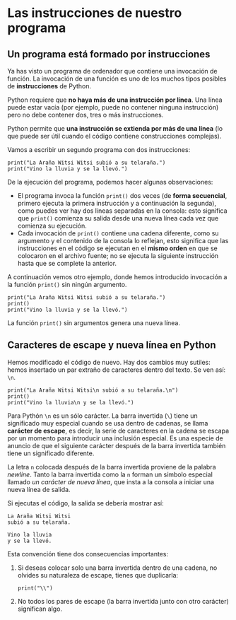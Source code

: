 # Las instrucciones de nuestro programa

## Un programa está formado por instrucciones

Ya has visto un programa de ordenador que contiene una invocación de función. La invocación de una función es uno de los muchos tipos posibles de **instrucciones** de Python.

Python requiere que **no haya más de una instrucción por línea**. Una línea puede estar vacía (por ejemplo, puede no contener ninguna instrucción) pero no debe contener dos, tres o más instrucciones. 

Python permite que **una instrucción se extienda por más de una línea** (lo que puede ser útil cuando el código contiene construcciones complejas).

Vamos a escribir un segundo programa con dos instrucciones:

```
print("La Araña Witsi Witsi subió a su telaraña.")
print("Vino la lluvia y se la llevó.")
```
De la ejecución del programa, podemos hacer algunas observaciones:

* El programa invoca la función `print()` dos veces (de **forma secuencial**, primero ejecuta la primera instrucción y a continuación la segunda), como puedes ver hay dos líneas separadas en la consola: esto significa que `print()` comienza su salida desde una nueva línea cada vez que comienza su ejecución.
* Cada invocación de `print()` contiene una cadena diferente, como su argumento y el contenido de la consola lo reflejan, esto significa que las instrucciones en el código se ejecutan en el **mismo orden** en que se colocaron en el archivo fuente; no se ejecuta la siguiente instrucción hasta que se complete la anterior.

A continuación vemos otro ejemplo, donde hemos introducido invocación a la función `print()` sin ningún argumento. 

```
print("La Araña Witsi Witsi subió a su telaraña.")
print()
print("Vino la lluvia y se la llevó.")
```

La función `print()` sin argumentos genera una nueva línea.

## Caracteres de escape y nueva línea en Python

Hemos modificado el código de nuevo. Hay dos cambios muy sutiles: hemos insertado un par extraño de caracteres dentro del texto. Se ven así: `\n`.

```
print("La Araña Witsi Witsi\n subió a su telaraña.\n")
print()
print("Vino la lluvia\n y se la llevó.")
```

Para Pythón `\n` es un sólo carácter. La barra invertida (`\`) tiene un significado muy especial cuando se usa dentro de cadenas, se llama **carácter de escape**, es decir, la serie de caracteres en la cadena se escapa por un momento para introducir una inclusión especial. Es una especie de anuncio de que el siguiente carácter después de la barra invertida también tiene un significado diferente.

La letra `n` colocada después de la barra invertida proviene de la palabra *newline*. Tanto la barra invertida como la `n` forman un símbolo especial llamado *un carácter de nueva línea*, que insta a la consola a iniciar una nueva línea de salida.

Si ejecutas el código, la salida se debería mostrar así:

```
La Araña Witsi Witsi
subió a su telaraña.
 
Vino la lluvia
y se la llevó. 
```

Esta convención tiene dos consecuencias importantes:

1. Si deseas colocar solo una barra invertida dentro de una cadena, no olvides su naturaleza de escape, tienes que duplicarla:
    ```
    print("\\")
    ```
2. No todos los pares de escape (la barra invertida junto con otro carácter) significan algo.

